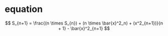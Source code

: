 # equation

$$
S_{n+1} = \frac{(n \times S_{n}) + (n \times \bar{x}^2_n) + (x^2_{n+1})}{n + 1} - \bar{x}^2_{n+1}
$$
